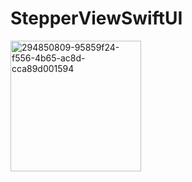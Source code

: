 # StepperViewSwiftUI
<img width="209" alt="294850809-95859f24-f556-4b65-ac8d-cca89d001594" src="https://github.com/eng-ahmedhussien/StepperViewSwiftUI/assets/33827384/4a50d56a-3bdd-4617-a037-63007122b186">
